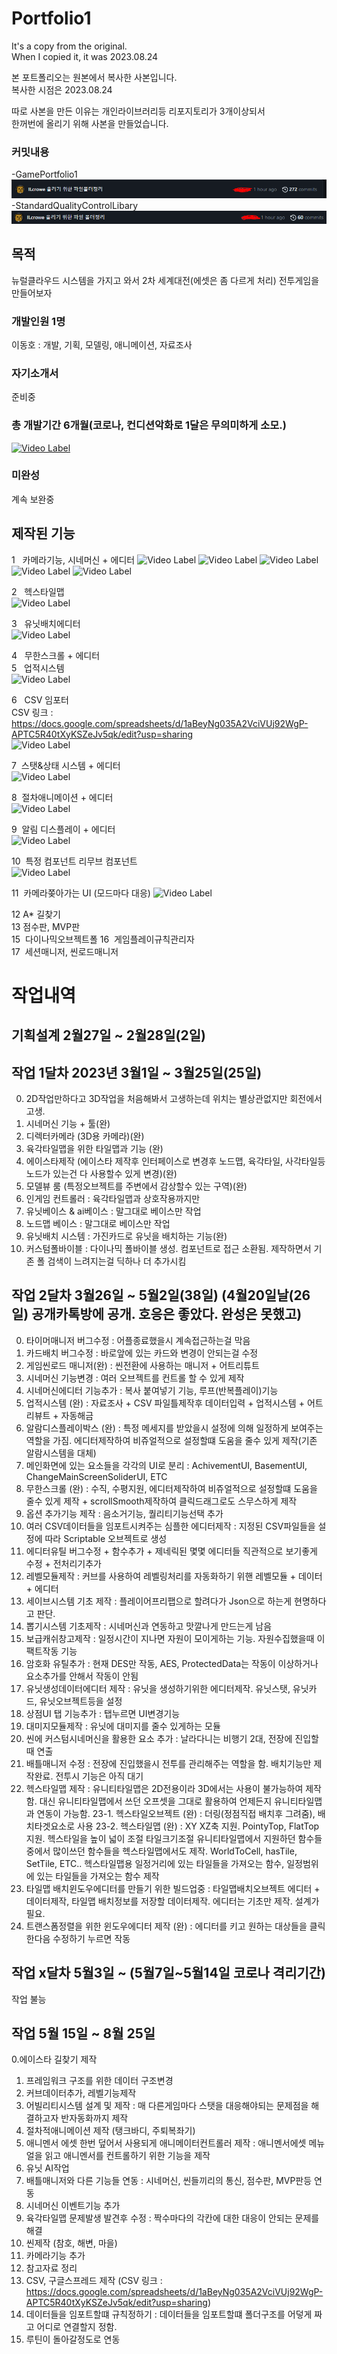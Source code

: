 # Portfolio1

It's a copy from the original.  
When I copied it, it was 2023.08.24

본 포트폴리오는 원본에서 복사한 사본입니다.  
복사한 시점은 2023.08.24

따로 사본을 만든 이유는 개인라이브러리등 리포지토리가 3개이상되서  
한꺼번에 올리기 위해 사본을 만들었습니다.

### 커밋내용
-GamePortfolio1
![Commit1](commit1.png)
-StandardQualityControlLibary
![Commit2](commit2.png)



## 목적
뉴럴클라우드 시스템을 가지고 와서 2차 세계대전(에셋은 좀 다르게 처리) 전투게임을 만들어보자

### 개발인원 1명
이동호 : 개발, 기획, 모델링, 애니메이션, 자료조사

### 자기소개서
준비중

### 총 개발기간 6개월(코로나, 컨디션악화로 1달은 무의미하게 소모.)
[![Video Label](https://youtu.be/zgutF4z9UNU/0.jpg)](https://youtu.be/zgutF4z9UNU)

### 미완성
계속 보완중


## 제작된 기능

1   카메라기능, 시네머신 + 에디터
![Video Label](https://youtu.be/QLLJy-3b-Kw)
![Video Label](https://youtu.be/25pvZrS9cCg)
![Video Label](https://youtu.be/xxAvBKvxWfs)
![Video Label](https://youtu.be/_J7pW63nOkQ)
![Video Label](https://youtu.be/Dk8ywJSsFWk)

2   헥스타일맵  
![Video Label](https://youtu.be/oVlLTpQl9vk)

3   유닛배치에디터  
![Video Label](https://youtu.be/irBt2UnBwsQ)

4   무한스크롤 + 에디터  
5   업적시스템  
![Video Label](https://youtu.be/116Wf5N0w8M)

6   CSV 임포터  
CSV 링크 : https://docs.google.com/spreadsheets/d/1aBeyNg035A2VciVUj92WgP-APTC5R40tXyKSZeJv5qk/edit?usp=sharing  
![Video Label](https://youtu.be/t5yjD9iq2mU)

7  스탯&상태 시스템 + 에디터  
![Video Label](https://youtu.be/G-L4EyhbumM)

8  절차애니메이션 + 에디터  
![Video Label](https://youtu.be/47A27fet85E)

9  알림 디스플레이 + 에디터  
![Video Label](https://youtu.be/o9FNsFZkSmI) 

10  특정 컴포넌트 리무브 컴포넌트    
![Video Label](https://youtu.be/EaZu0esWjaU)


11  카메라쫒아가는 UI (모드마다 대응)
![Video Label](https://youtu.be/TXht9loURVA)

12  A* 길찾기  
13  점수판, MVP판  
15  다이나믹오브젝트폴
16  게임플레이규칙관리자  
17  세션매니저, 씬로드매니저 



# 작업내역
## 기획설계 2월27일 ~ 2월28일(2일)

## 작업 1달차 2023년 3월1일 ~ 3월25일(25일)
0. 2D작업만하다고 3D작업을 처음해봐서 고생하는데 위치는 별상관없지만 회전에서 고생.
1. 시네머신 기능 + 툴(완)
2. 디렉터카메라 (3D용 카메라)(완)
3. 육각타일맵을 위한 타일맵과 기능 (완)
4. 에이스타제작 (에이스타 제작후 인터페이스로 변경후 노드맵, 육각타일, 사각타일등 노드가 있는건 다 사용할수 있게 변경)(완)
5. 모델뷰 룸 (특정오브젝트를 주변에서 감상할수 있는 구역)(완)
6. 인게임 컨트롤러 : 육각타일맵과 상호작용까지만 
7. 유닛베이스 & ai베이스 : 말그대로 베이스만 작업
8. 노드맵 베이스 : 말그대로 베이스만 작업
9. 유닛배치 시스템 : 가진카드로 유닛을 배치하는 기능(완)
10. 커스텀폴바이블 : 다이나믹 폴바이블 생성. 컴포넌트로 접근 소환됨. 제작하면서 기존 폴 검색이 느려지는걸 딕하나 더 추가시킴

## 작업 2달차 3월26일 ~ 5월2일(38일) (4월20일날(26일) 공개카톡방에 공개. 호응은 좋았다. 완성은 못했고)
0. 타이머매니저 버그수정 : 어플종료했을시 계속접근하는걸 막음
1. 카드배치 버그수정 : 바로앞에 있는 카드와 변경이 안되는걸 수정
2. 게임씬로드 매니저(완) : 씬전환에 사용하는 매니저 + 어트리튜트
3. 시네머신 기능변경 : 여러 오브젝트를 컨트롤 할 수 있게 제작
4. 시네머신에디터 기능추가 : 복사 붙여넣기 기능, 루프(반복플레이)기능
5. 업적시스템 (완) : 자료조사 + CSV 파일틀제작후 데이터입력 + 업적시스템 + 어트리뷰트 + 자동해금
6. 알람디스플레이박스 (완) : 특정 메세지를 받았을시 설정에 의해 일정하게 보여주는 역할을 가짐. 에디터제작하여 비쥬얼적으로 설정할떄 도움을 줄수 있게 제작(기존 알람시스템을 대체)
7. 메인화면에 있는 요소들을 각각의 UI로 분리 : AchivementUI, BasementUI, ChangeMainScreenSoliderUI, ETC
8. 무한스크롤 (완) : 수직, 수평지원, 에디터제작하여 비쥬얼적으로 설정할떄 도움을 줄수 있게 제작 + scrollSmooth제작하여 클릭드래그로도 스무스하게 제작
9. 옵션 추가기능 제작 : 음소거기능, 퀄리티기능선택 추가
10. 여러 CSV데이터들을 임포트시켜주는 심플한 에디터제작 : 지정된 CSV파일들을 설정에 따라 Scriptable 오브젝트로 생성
11. 에디터유틸 버그수정 + 함수추가 + 제네릭된 몇몇 에디터들 직관적으로 보기좋게 수정 + 전처리기추가
12. 레벨모듈제작 : 커브를 사용하여 레벨링처리를 자동화하기 위핸 레벨모듈 + 데이터 + 에디터
13. 세이브시스템 기초 제작 : 플레이어프리팹으로 할려다가 Json으로 하는게 현명하다고 판단. 
14. 뽑기시스템 기초제작 : 시네머신과 연동하고 맛깔나게 만드는게 남음
15. 보급캐쉬창고제작 : 일정시간이 지나면 자원이 모이게하는 기능. 자원수집했을때 이팩트작동 기능
16. 암호화 유틸추가 : 현재 DES만 작동, AES, ProtectedData는 작동이 이상하거나 요소추가를 안해서 작동이 안됨
17. 유닛생성데이터에디터 제작 : 유닛을 생성하기위한 에디터제작. 유닛스탯, 유닛카드, 유닛오브젝트등을 설정
18. 상점UI 탭 기능추가 : 탭누르면 UI변경기능
19. 대미지모듈제작 : 유닛에 대미지를 줄수 있게하는 모듈
20. 씬에 커스텀시네머신을 활용한 요소 추가 : 날라다니는 비행기 2대, 전장에 진입할때 연출
21. 배틀매니저 수정 : 전장에 진입했을시 전투를 관리해주는 역할을 함. 배치기능만 제작완료. 전투시 기능은 아직 대기
22. 헥스타일맵 제작 : 유니티타일맵은 2D전용이라 3D에서는 사용이 불가능하여 제작함. 대신 유니티타일맵에서 쓰던 오프셋을 그대로
활용하여 언제든지 유니티타일맵과 연동이 가능함. 
23-1. 헥스타일오브젝트 (완) : 더링(정점직접 배치후 그려줌), 배치타겟요소로 사용
23-2. 헥스타일맵 (완) : XY XZ축 지원. PointyTop, FlatTop 지원. 헥스타일을 높이 넓이 조절 타일크기조절
유니티타일맵에서 지원하던 함수들중에서 많이쓰던 함수들을 헥스타일맵에서도 제작. WorldToCell, hasTile, SetTile, ETC..
헥스타일맵용 일정거리에 있는 타일들을 가져오는 함수, 일정범위에 있는 타일들을 가져오는 함수 제작
24. 타일맵 배치윈도우에디터를 만들기 위한 빌드업중 : 타일맵배치오브젝트 에디터 + 데이터제작, 타일맵 배치정보를 저장할 데이터제작. 에디터는 기초만 제작. 설계가 필요.
25. 트랜스폼정렬을 위한 윈도우에디터 제작 (완) : 에디터를 키고 원하는 대상들을 클릭한다음 수정하기 누르면 작동

## 작업 x달차 5월3일 ~ (5월7일~5월14일 코로나 격리기간)
작업 불능

## 작업 5월 15일 ~ 8월 25일
0.에이스타 길찾기 제작 
1. 프레임워크 구조를 위한 데이터 구조변경 
2. 커브데이터추가, 레벨기능제작 
3. 어빌리티시스템 설계 및 제작 : 매 다른게임마다 스탯을 대응해야되는 문제점을 해결하고자 반자동화까지 제작  
4. 절차적애니메이션 제작 (탱크바디, 주퇴복좌기)  
5. 애니멘서 에셋 한번 덮어서 사용되게 애니메이터컨트롤러 제작 : 애니멘서에셋 메뉴얼을 읽고 애니멘서를 컨트롤하기 위한 기능을 제작  
6. 유닛 AI작업
7. 배틀매니저와 다른 기능들 연동 : 시네머신, 씬들끼리의 통신, 점수판, MVP판등 연동
8. 시네머신 이벤트기능 추가 
9. 육각타일맵 문제발생 발견후 수정 : 짝수마다의 각칸에 대한 대응이 안되는 문제를 해결
10. 씬제작 (참호, 해변, 마을)
11. 카메라기능 추가
12. 참고자료 정리
13. CSV, 구글스프레드 제작 (CSV 링크 : https://docs.google.com/spreadsheets/d/1aBeyNg035A2VciVUj92WgP-APTC5R40tXyKSZeJv5qk/edit?usp=sharing)
14. 데이터들을 임포트할떄 규칙정하기 : 데이터들을 임포트할떄 폴더구조를 어덯게 짜고 어디로 연결할지 정함.
15. 루틴이 돌아갈정도로 연동


